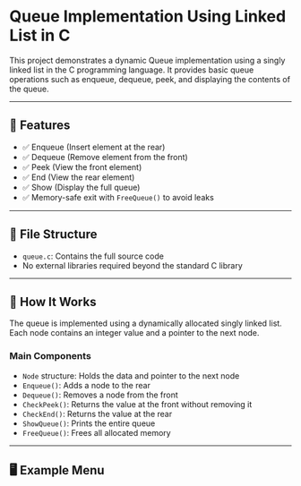 # Queue Implementation Using Linked List in C

This project demonstrates a dynamic Queue implementation using a singly linked list in the C programming language. It provides basic queue operations such as enqueue, dequeue, peek, and displaying the contents of the queue.

---

## 🔧 Features

- ✅ Enqueue (Insert element at the rear)
- ✅ Dequeue (Remove element from the front)
- ✅ Peek (View the front element)
- ✅ End (View the rear element)
- ✅ Show (Display the full queue)
- ✅ Memory-safe exit with `FreeQueue()` to avoid leaks

---

## 📁 File Structure

- `queue.c`: Contains the full source code
- No external libraries required beyond the standard C library

---

## 🚀 How It Works

The queue is implemented using a dynamically allocated singly linked list. Each node contains an integer value and a pointer to the next node.

### Main Components

- `Node` structure: Holds the data and pointer to the next node
- `Enqueue()`: Adds a node to the rear
- `Dequeue()`: Removes a node from the front
- `CheckPeek()`: Returns the value at the front without removing it
- `CheckEnd()`: Returns the value at the rear
- `ShowQueue()`: Prints the entire queue
- `FreeQueue()`: Frees all allocated memory

---

## 🖥️ Example Menu

